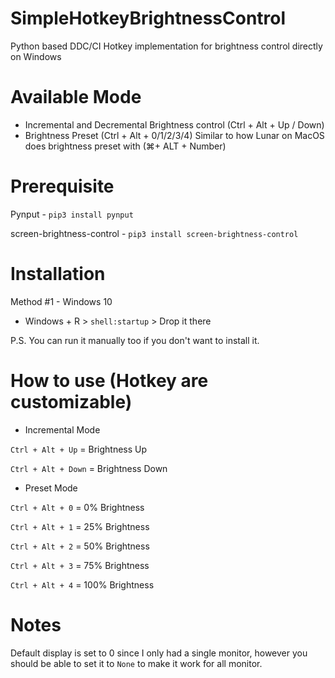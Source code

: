 # SimpleHotkeyBrightnessControl
Python based DDC/CI Hotkey implementation for brightness control directly on Windows

# Available Mode
- Incremental and Decremental Brightness control (Ctrl + Alt + Up / Down)
- Brightness Preset (Ctrl + Alt + 0/1/2/3/4) Similar to how Lunar on MacOS does brightness preset with (⌘+ ALT + Number)

# Prerequisite

Pynput - `pip3 install pynput`

screen-brightness-control - `pip3 install screen-brightness-control`

# Installation

Method #1 - Windows 10 
- Windows + R > `shell:startup` > Drop it there

P.S. You can run it manually too if you don't want to install it.

# How to use (Hotkey are customizable)

- Incremental Mode

`Ctrl + Alt + Up` = Brightness Up

`Ctrl + Alt + Down` = Brightness Down


- Preset Mode

`Ctrl + Alt + 0` = 0% Brightness

`Ctrl + Alt + 1` = 25% Brightness

`Ctrl + Alt + 2` = 50% Brightness

`Ctrl + Alt + 3` = 75% Brightness

`Ctrl + Alt + 4` = 100% Brightness

# Notes

Default display is set to 0 since I only had a single monitor, however you should be able to set it to `None` to make it work for all monitor.  
